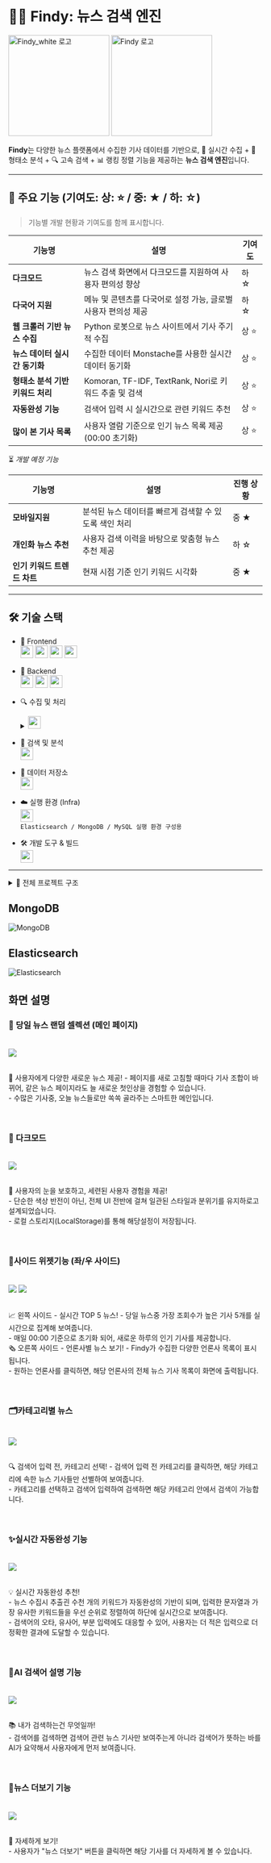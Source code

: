 # 🕵️‍♂️ Findy: 뉴스 검색 엔진

<img src="Findy_logo_white.png" alt="Findy_white 로고" width="200" color="white"/> <img src="Findy_logo_black.png" alt="Findy 로고" width="200"/>

**Findy**는 다양한 뉴스 플랫폼에서 수집한 기사 데이터를 기반으로, 
📡 실시간 수집 + 🧠 형태소 분석 + 🔍 고속 검색 + 📊 랭킹 정렬 기능을 제공하는 **뉴스 검색 엔진**입니다.


---

## 🌟 주요 기능 (기여도: 상: ⭐ / 중: ★ / 하: ☆)
> 기능별 개발 현황과 기여도를 함께 표시합니다.

| 기능명 | 설명 | 기여도 |
|--------|------|--------|
| **다크모드** | 뉴스 검색 화면에서 다크모드를 지원하여 사용자 편의성 향상 | 하 ☆ |
| **다국어 지원** | 메뉴 및 콘텐츠를 다국어로 설정 가능, 글로벌 사용자 편의성 제공 | 하 ☆ |
| **웹 크롤러 기반 뉴스 수집** | Python 로봇으로 뉴스 사이트에서 기사 주기적 수집 | 상 ⭐ |
| **뉴스 데이터 실시간 동기화** | 수집한 데이터 Monstache를 사용한 실시간 데이터 동기화 | 상 ⭐ |
| **형태소 분석 기반 키워드 처리** | Komoran, TF-IDF, TextRank, Nori로 키워드 추출 및 검색 | 상 ⭐ |
| **자동완성 기능** | 검색어 입력 시 실시간으로 관련 키워드 추천 | 상 ⭐ |
| **많이 본 기사 목록** | 사용자 열람 기준으로 인기 뉴스 목록 제공 (00:00 초기화) | 상 ⭐ |

⏳ *개발 예정 기능*

| 기능명 | 설명 | 진행 상황 |
|--------|------|-----------|
| **모바일지원** | 분석된 뉴스 데이터를 빠르게 검색할 수 있도록 색인 처리 | 중 ★ |
| **개인화 뉴스 추천** | 사용자 검색 이력을 바탕으로 맞춤형 뉴스 추천 제공 | 하 ☆ |
| **인기 키워드 트렌드 차트** | 현재 시점 기준 인기 키워드 시각화 | 중 ★ |


---

## 🛠 기술 스택

- 🎨 Frontend<br>
<img src="https://img.shields.io/badge/HTML5-E34F26?style=flat&logo=html5&logoColor=white" height="25" /> <img src="https://img.shields.io/badge/CSS3-1572B6?style=flat&logo=css3&logoColor=white" height="25" /> <img src="https://img.shields.io/badge/JavaScript-F7DF1E?style=flat&logo=javascript&logoColor=black" height="25" /> <img src="https://img.shields.io/badge/React--61DAFB?style=flat&logo=react" height="25" />

- 🔧 Backend<br>
<img src="https://img.shields.io/badge/Java-17-007396?style=flat&logo=java&logoColor=white" height="25" /> <img src="https://img.shields.io/badge/SpringBoot-6DB33F?style=flat&logo=springboot&logoColor=white" height="25" /> <img src="https://img.shields.io/badge/Fetch-00A9E0?style=flat&logo=javascript&logoColor=white" height="25" />

- 🔍 수집 및 처리 <br>
   <details>
     <summary><img src="https://img.shields.io/badge/Python-3776AB?style=flat&logo=python&logoColor=white" height="25" /></summary>
     <pre>
       <img src="https://img.shields.io/badge/Web%20Robot-00B8D4?style=flat&logo=web&logoColor=white" height="25" />
       <img src="https://img.shields.io/badge/Komoran-형태소분석기-00B894?style=flat" height="25" />
       <img src="https://img.shields.io/badge/TextRank-키워드추출-0984e3?style=flat" height="25" />
       <img src="https://img.shields.io/badge/TF--IDF-키워드추출-0984e3?style=flat" height="25" />
       <img src="https://img.shields.io/badge/Selenium-43B02A?style=flat&logo=selenium&logoColor=white" height="25" />
       <img src="https://img.shields.io/badge/BeautifulSoup-3C8039?style=flat&logo=beautifulsoup&logoColor=white" height="25" />
     </pre>
   </details>

- 🧠 검색 및 분석 <br>
   <img src="https://img.shields.io/badge/Elasticsearch-005571?style=flat&logo=elasticsearch&logoColor=white" height="25" />

- 💾 데이터 저장소 <br>
   <img src="https://img.shields.io/badge/MongoDB-47A248?style=flat&logo=mongodb&logoColor=white" height="25" /> <br>

- ☁️ 실행 환경 (Infra)<br>
<img src="https://img.shields.io/badge/Docker-2496ED?style=flat&logo=docker&logoColor=white" height="25" /><br>
`Elasticsearch / MongoDB / MySQL 실행 환경 구성용`

- 🛠 개발 도구 & 빌드<br>
   <img src="https://img.shields.io/badge/Gradle-02303A?style=flat&logo=gradle&logoColor=white" height="25" />


---

<details>
  <summary>📁 전체 프로젝트 구조</summary>
  <pre>
```
Findy-main/
├── 🖥️ Findy/                    # Spring Boot 백엔드
│   ├── src/main/java/com/boot/
│   │   ├── controller/          # REST API 컨트롤러
│   │   ├── service/            # 비즈니스 로직
│   │   ├── dto/                # 데이터 전송 객체
│   │   └── repository/         # MongoDB 레포지토리
│   └── src/main/resources/     # 설정 파일
├── 🎨 findy-frontend/           # React 프론트엔드
│   ├── src/components/         # React 컴포넌트
│   ├── src/styles/            # CSS 스타일
│   └── public/                # 정적 파일
├── 🕷️ findy-crawler/           # Python 크롤러
│   ├── crawlers/              # 언론사별 크롤러
│   ├── config/                # 설정 파일
│   └── utils/                 # 유틸리티 함수
└── 📚 docs/                    # 문서 파일
```
  </pre>
</details>


## MongoDB
<img src="MongoDB.png" alt="MongoDB"/>


## Elasticsearch
<img src="Elasticsearch.png" alt="Elasticsearch"/>


## 화면 설명

### 📰 당일 뉴스 랜덤 셀렉션 (메인 페이지) <br><br>
   <img src="README_img/main_img.png"/><br><br>

   🔄 사용자에게 다양한 새로운 뉴스 제공!
      - 페이지를 새로 고침할 때마다 기사 조합이 바뀌어, 같은 뉴스 페이지라도 늘 새로운 첫인상을 경험할 수 있습니다.<br>
      - 수많은 기사중, 오늘 뉴스들로만 쏙쏙 골라주는 스마트한 메인입니다.<br><br><br>

### 🌙 다크모드 <br><br>
   <img src="README_img/dark_img.png"/><br><br>

   👀 사용자의 눈을 보호하고, 세련된 사용자 경험을 제공!<br>
      - 단순한 색상 반전이 아닌, 전체 UI 전반에 걸쳐 일관된 스타일과 분위기를 유지하로고 설계되었습니다.<br>
      - 로컬 스토리지(LocalStorage)를 통해 해당설정이 저장됩니다.<br><br><br>
   

### 🧭사이드 위젯기능 (좌/우 사이드) <br><br>
   <img src="README_img/left_img.png"/> <img src="README_img/right_img.png"/><br><br>
  
   📈 왼쪽 사이드 - 실시간 TOP 5 뉴스!
      - 당일 뉴스중 가장 조회수가 높은 기사 5개를 실시간으로 집계해 보여줍니다.<br>
      - 매일 00:00 기준으로 초기화 되어, 새로운 하루의 인기 기사를 제공합니다.<br>
   🗞 오른쪽 사이드 - 언론사별 뉴스 보기!
      - Findy가 수집한 다양한 언론사 목록이 표시됩니다.<br>
      - 원하는 언론사를 클릭하면, 해당 언론사의 전체 뉴스 기사 목록이 화면에 출력됩니다.<br><br><br>

### 🗂️카테고리별 뉴스 <br><br>
   <img src="README_img/category_img.png"/><br><br>

   🔍 검색어 입력 전, 카테고리 선택!
        - 검색어 입력 전 카테고리를 클릭하면, 해당 카테고리에 속한 뉴스 기사들만 선별하여 보여줍니다.<br>
        - 카테고리를 선택하고 검색어 입력하여 검색하면 해당 카테고리 안에서 검색이 가능합니다.<br><br><br>

### ✨실시간 자동완성 기능 <br><br>
   <img src="README_img/auto_img.png"/><br><br>

   💡 실시간 자동완성 추천!<br>
      - 뉴스 수집시 추출괸 수천 개의 키워드가 자동완성의 기반이 되며, 입력한 문자열과 가장 유사한 키워드들을 우선 순위로 정렬하여 하단에 실시간으로 보여줍니다.<br>
      - 검색어의 오타, 유사어, 부분 입력에도 대응할 수 있어, 사용자는 더 적은 입력으로 더 정확한 결과에 도달할 수 있습니다.<br><br><br>

### 🤖AI 검색어 설명 기능 <br><br>
   <img src="README_img/ai_img.png"/><br><br>

   📚 내가 검색하는건 무엇일까!<br>
      - 검색어를 검색하면 검색어 관련 뉴스 기사만 보여주는게 아니라 검색어가 뜻하는 바를 AI가 요약해서 사용자에게 먼저 보여줍니다.<br><br><br>

### 📎뉴스 더보기 기능 <br><br>
   <img src="README_img/news_img.png"/><br><br>

   🔽 자세하게 보기!<br>
      - 사용자가 "뉴스 더보기" 버튼을 클릭하면 해당 기사를 더 자세하게 볼 수 있습니다.<br><br><br>
